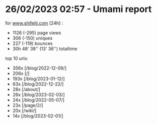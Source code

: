 # 26/02/2023 02:57 - Umami report
for www.shifeiti.com [24h] :

 - 1126 (-295) page views
 - 306 (-150) uniques
 - 227 (-119) bounces
 - 30h 48' 38'' (13' 36'') totaltime


top 10 urls:
 - 356x [/blog/2022-12-09/]
 - 206x [/]
 - 193x [/blog/2023-01-12/]
 - 63x [/blog/2022-12-22/]
 - 28x [/about/]
 - 26x [/blog/2023-02-03/]
 - 24x [/blog/2022-05-07/]
 - 23x [/page/2/]
 - 20x [/wiki/]
 - 14x [/blog/2023-02-01/]


